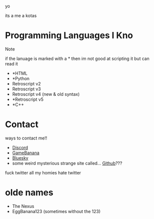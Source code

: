 yo

its a me a kotas

# Programming Languages I Kno
> [!NOTE]
if the lanuage is marked with a * then im not good at scripting it but can read it

- *HTML
- *Python
- Retroscript v2
- Retroscript v3
- Retroscript v4 (new & old syntax)
- *Retroscript v5
- *C++

# Contact
ways to contact me!!

- [Discord](discordapp.com/users/1171891080317390971)
- [GameBanana](https://gamebanana.com/members/2934971)
- [Bluesky](https://bsky.app/profile/the-nexus.bsky.social)
- some weird mysterious strange site called... [Github](https://github.com/EggBanana123)???

fuck twitter
all my homies hate twitter

# olde names
- The Nexus
- EggBanana123 (sometimes without the 123)
